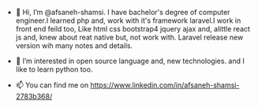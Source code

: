 - 👋 Hi, I’m @afsaneh-shamsi. I have bachelor's degree of computer engineer.I learned php and, work with it's framework laravel.I work in front end feild too, Like html css bootstrap4 jquery ajax
and, alittle react js and, knew about reat native but, not work with.
Laravel release new version wih many notes and details.
- 👀 I’m interested in open source language and, new technologies. and I like to learn python too.

- 📫 You can find me on https://www.linkedin.com/in/afsaneh-shamsi-2783b368/ 

<!---
afsaneh-shamsi/afsaneh-shamsi is a ✨ special ✨ repository because its `README.md` (this file) appears on your GitHub profile.
You can click the Preview link to take a look at your changes.
--->
